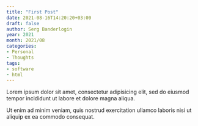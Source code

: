 ```yaml
---
title: "First Post"
date: 2021-08-16T14:20:20+03:00
draft: false
author: Serg Banderlogin
year: 2021
month: 2021/08
categories:
- Personal
- Thoughts
tags:
- software
- html
---
```


Lorem ipsum dolor sit amet, consectetur adipisicing elit, sed do eiusmod
tempor incididunt ut labore et dolore magna aliqua.
<!--more-->
Ut enim ad minim veniam, quis nostrud exercitation ullamco laboris nisi ut
aliquip ex ea commodo consequat.
